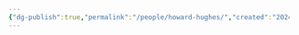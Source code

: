 ```yaml
---
{"dg-publish":true,"permalink":"/people/howard-hughes/","created":"2024-06-07","updated":"2024-06-07"}
---
```



